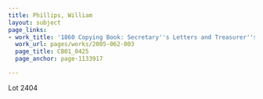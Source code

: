 ```yaml
---
title: Phillips, William
layout: subject
page_links:
- work_title: '1860 Copying Book: Secretary''s Letters and Treasurer''s Letters, 2005.062.003  '
  work_url: pages/works/2005-062-003
  page_title: CB01_0425
  page_anchor: page-1133917

---
```

<p>Lot 2404</p>